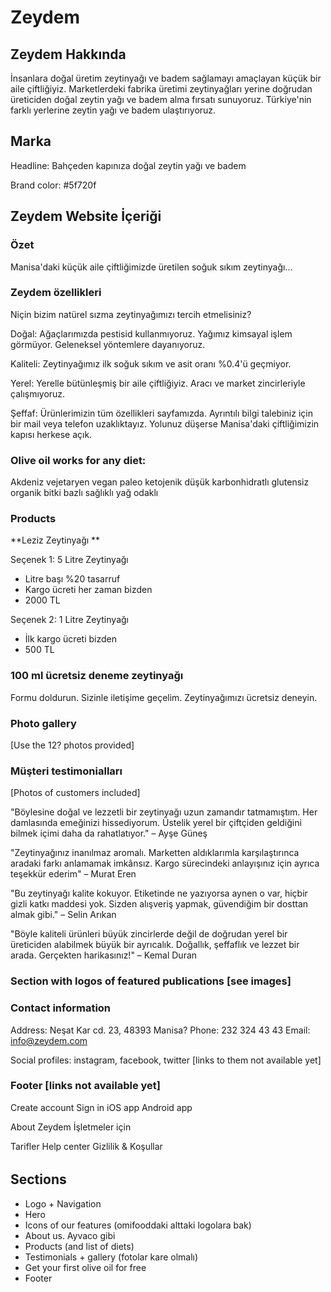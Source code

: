 # Zeydem

## Zeydem Hakkında

İnsanlara doğal üretim zeytinyağı ve badem sağlamayı amaçlayan küçük bir aile çiftliğiyiz. Marketlerdeki fabrika üretimi zeytinyağları yerine doğrudan üreticiden doğal zeytin yağı ve badem alma fırsatı sunuyoruz. Türkiye'nin farklı yerlerine zeytin yağı ve badem ulaştırıyoruz.

## Marka

Headline: Bahçeden kapınıza doğal zeytin yağı ve badem

Brand color: #5f720f

## Zeydem Website İçeriği

### Özet

Manisa'daki küçük aile çiftliğimizde üretilen soğuk sıkım zeytinyağı...

### Zeydem özellikleri

Niçin bizim natürel sızma zeytinyağımızı tercih etmelisiniz?

Doğal: Ağaçlarımızda pestisid kullanmıyoruz. Yağımız kimsayal işlem görmüyor. Geleneksel yöntemlere dayanıyoruz.

Kaliteli: Zeytinyağımız ilk soğuk sıkım ve asit oranı %0.4'ü geçmiyor.

Yerel: Yerelle bütünleşmiş bir aile çiftliğiyiz. Aracı ve market zincirleriyle çalışmıyoruz.

Şeffaf: Ürünlerimizin tüm özellikleri sayfamızda. Ayrıntılı bilgi talebiniz için bir mail veya telefon uzaklıktayız. Yolunuz düşerse Manisa'daki çiftliğimizin kapısı herkese açık.

### Olive oil works for any diet:

Akdeniz
vejetaryen
vegan
paleo
ketojenik
düşük karbonhidratlı
glutensiz
organik
bitki bazlı
sağlıklı
yağ odaklı

### Products

**Leziz Zeytinyağı **

Seçenek 1: 5 Litre Zeytinyağı

- Litre başı %20 tasarruf
- Kargo ücreti her zaman bizden
- 2000 TL

Seçenek 2: 1 Litre Zeytinyağı

- İlk kargo ücreti bizden
- 500 TL

### 100 ml ücretsiz deneme zeytinyağı

Formu doldurun. Sizinle iletişime geçelim. Zeytinyağımızı ücretsiz deneyin.

### Photo gallery

[Use the 12? photos provided]

### Müşteri testimonialları

[Photos of customers included]

"Böylesine doğal ve lezzetli bir zeytinyağı uzun zamandır tatmamıştım. Her damlasında emeğinizi hissediyorum. Üstelik yerel bir çiftçiden geldiğini bilmek içimi daha da rahatlatıyor."
– Ayşe Güneş

"Zeytinyağınız inanılmaz aromalı. Marketten aldıklarımla karşılaştırınca aradaki farkı anlamamak imkânsız. Kargo sürecindeki anlayışınız için ayrıca teşekkür ederim"
– Murat Eren

"Bu zeytinyağı kalite kokuyor. Etiketinde ne yazıyorsa aynen o var, hiçbir gizli katkı maddesi yok. Sizden alışveriş yapmak, güvendiğim bir dosttan almak gibi."
– Selin Arıkan

"Böyle kaliteli ürünleri büyük zincirlerde değil de doğrudan yerel bir üreticiden alabilmek büyük bir ayrıcalık. Doğallık, şeffaflık ve lezzet bir arada. Gerçekten harikasınız!"
– Kemal Duran

### Section with logos of featured publications [see images]

### Contact information

Address: Neşat Kar cd. 23, 48393 Manisa?
Phone: 232 324 43 43
Email: info@zeydem.com

Social profiles: instagram, facebook, twitter [links to them not available yet]

### Footer [links not available yet]

Create account
Sign in
iOS app
Android app

About Zeydem
İşletmeler için

Tarifler
Help center
Gizlilik & Koşullar

######

## Sections

- Logo + Navigation
- Hero
- Icons of our features (omifooddaki alttaki logolara bak)
- About us. Ayvaco gibi
- Products (and list of diets)
- Testimonials + gallery (fotolar kare olmalı)
- Get your first olive oil for free
- Footer
